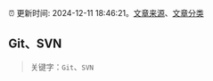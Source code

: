 :alarm_clock: 更新时间: 2024-12-11 18:46:21。[文章来源](/README.md)、[文章分类](/TAGS.md)

## Git、SVN


> 关键字：`Git`、`SVN`



